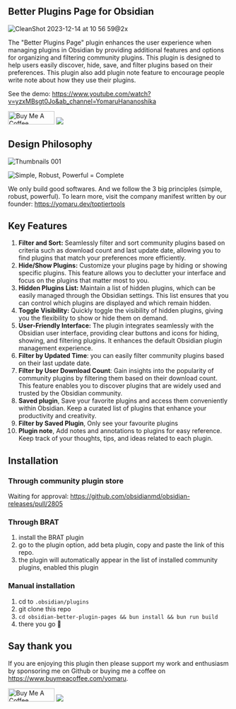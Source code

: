 ## Better Plugins Page for Obsidian

![CleanShot 2023-12-14 at 10 56 59@2x](https://github.com/TopTierTools/obsidian-better-plugin-page/assets/43137033/53fadbfa-440b-4f66-8e4c-c2ba14353d36)

The "Better Plugins Page" plugin enhances the user experience when managing plugins in Obsidian by providing additional features and options for organizing and filtering community plugins. This plugin is designed to help users easily discover, hide, save, and filter plugins based on their preferences. This plugin also add plugin note feature to encourage people write note about how they use their plugins.

See the demo: <https://www.youtube.com/watch?v=yzxMBsgt0Jo&ab_channel=YomaruHananoshika>

<a href="https://www.buymeacoffee.com/yomaru" target="_blank"><img src="https://cdn.buymeacoffee.com/buttons/v2/default-yellow.png" alt="Buy Me A Coffee" style="height: 30px !important;width: 105px !important;" ></a> [![](https://img.shields.io/static/v1?label=Sponsor&message=%E2%9D%A4&logo=GitHub&color=%23fe8e86)](https://github.com/sponsors/hananoshikayomaru)

## Design Philosophy

![Thumbnails 001](https://github.com/TopTierTools/obsidian-better-plugin-page/assets/43137033/725fe1a8-8d15-42ed-995d-86d36ee50a5c)

![Simple, Robust, Powerful = Complete](https://github.com/TopTierTools/obsidian-better-plugin-page/assets/43137033/83126663-8932-42a7-bfb4-47b109da1c29)

We only build good softwares. And we follow the 3 big principles (simple, robust, powerful). To learn more, visit the company manifest written by our founder: <https://yomaru.dev/toptiertools>

## Key Features

1. **Filter and Sort:** Seamlessly filter and sort community plugins based on criteria such as download count and last update date, allowing you to find plugins that match your preferences more efficiently.
2. **Hide/Show Plugins:** Customize your plugins page by hiding or showing specific plugins. This feature allows you to declutter your interface and focus on the plugins that matter most to you.
3. **Hidden Plugins List:** Maintain a list of hidden plugins, which can be easily managed through the Obsidian settings. This list ensures that you can control which plugins are displayed and which remain hidden.
4. **Toggle Visibility:** Quickly toggle the visibility of hidden plugins, giving you the flexibility to show or hide them on demand.
5. **User-Friendly Interface:** The plugin integrates seamlessly with the Obsidian user interface, providing clear buttons and icons for hiding, showing, and filtering plugins. It enhances the default Obsidian plugin management experience.
6. **Filter by Updated Time**: you can easily filter community plugins based on their last update date.
7. **Filter by User Download Count**: Gain insights into the popularity of community plugins by filtering them based on their download count. This feature enables you to discover plugins that are widely used and trusted by the Obsidian community.
8. **Saved plugin**, Save your favorite plugins and access them conveniently within Obsidian. Keep a curated list of plugins that enhance your productivity and creativity.
9. **Filter by Saved Plugin**, Only see your favourite plugins
10. **Plugin note**, Add notes and annotations to plugins for easy reference. Keep track of your thoughts, tips, and ideas related to each plugin.

## Installation

### Through community plugin store

Waiting for approval: <https://github.com/obsidianmd/obsidian-releases/pull/2805>

### Through BRAT

1. install the BRAT plugin
2. go to the plugin option, add beta plugin, copy and paste the link of this repo.
3. the plugin will automatically appear in the list of installed community plugins, enabled this plugin

### Manual installation

1. cd to `.obsidian/plugins`
2. git clone this repo
3. `cd obsidian-better-plugin-pages && bun install && bun run build`
4. there you go 🎉

## Say thank you

If you are enjoying this plugin then please support my work and enthusiasm by sponsoring me on Github or buying me a coffee on <https://www.buymeacoffee.com/yomaru>.

<a href="https://www.buymeacoffee.com/yomaru" target="_blank"><img src="https://cdn.buymeacoffee.com/buttons/v2/default-yellow.png" alt="Buy Me A Coffee" style="height: 30px !important;width: 105px !important;" ></a> [![](https://img.shields.io/static/v1?label=Sponsor&message=%E2%9D%A4&logo=GitHub&color=%23fe8e86)](https://github.com/sponsors/hananoshikayomaru)
